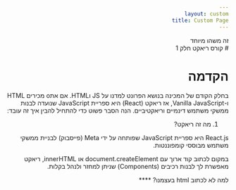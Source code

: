 ```yaml
---
layout: custom
title: Custom Page
---
```


<style> * {direction: rtl;}</style>


<div class="special-class">
זה משהו מיוחד
</div>
# קורס ריאקט חלק 1

#  הקדמה
בחלק הקודם של המכינה בנושא הפרונט למדנו על JS וHTML.
אם אתo מכירים HTML ו-Vanilla JavaScript, אז ריאקט (React) היא ספריית JavaScript שנועדה לבנות ממשקי משתמש דינמיים וריאקטיביים. הנה הסבר פשוט כדי להתחיל להבין איך זה עובד:



1. מה זה ריאקט?

React.js היא ספריית JavaScript שפותחה על ידי Meta (פייסבוק) לבניית ממשקי משתמש מבוססי קומפוננטות.

במקום לכתוב קוד ארוך עם document.createElement או innerHTML, ריאקט מאפשרת לך לבנות רכיבים (Components) שניתן למחזר ולנהל בקלות.


למה לא לכתוב html בעצמנו? ****
